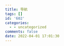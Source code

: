 ```yaml
---
title: 导航
tags: []
id: '602'
categories:
  - - uncategorized
comments: false
date: 2022-04-01 17:01:30
---
```

